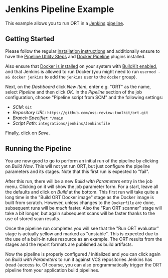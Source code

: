 # Jenkins Pipeline Example

This example allows you to run ORT in a [Jenkins](https://www.jenkins.io/)
[pipeline](https://www.jenkins.io/doc/book/pipeline/).

## Getting Started

Please follow the regular [installation instructions](https://www.jenkins.io/doc/book/installing/) and additionally
ensure to have the [Pipeline Utility Steps](https://plugins.jenkins.io/pipeline-utility-steps) and
[Docker Pipeline](https://plugins.jenkins.io/docker-workflow) plugins installed.

Also ensure that [Docker is installed](https://docs.docker.com/engine/install/) on your system with
[BuildKit enabled](https://docs.docker.com/develop/develop-images/build_enhancements/#to-enable-buildkit-builds), and
that Jenkins is allowed to run Docker (you might need to run `usermod -aG docker jenkins` to add the `jenkins` user to
the `docker` group).

Next, on the *Dashboard* click *New Item*, enter e.g. "ORT" as the name, select *Pipeline* and then click *OK*. In the
*Pipeline* section of the job configuration, choose "Pipeline script from SCM" and the following settings:

* *SCM*: `Git`
* *Repository URL*: `https://github.com/oss-review-toolkit/ort.git`
* *Branch Specifier*: `*/main`
* *Script Path*: `integrations/jenkins/Jenkinsfile`

Finally, click on *Save*.

## Running the Pipeline

You are now good to go to perform an initial run of the pipeline by clicking on *Build Now*. This will not yet run ORT,
but just configure the pipeline parameters and its stages. Note that this first run is expected to "fail".

After this run, there will be a new *Build with Parameters* entry in the job menu. Clicking on it will show the job
parameter form. For a start, leave all the defaults and click on *Build* at the bottom. This first run will take quite a
long time in the "Build ORT Docker image" stage as the Docker image is built from scratch. However, unless changes to
the `Dockerfile` are done, subsequent runs will be *much* faster. Also the "Run ORT scanner" stage will take a bit
longer, but again subsequent scans will be faster thanks to the use of stored scan results.

Once the pipeline run completes you will see that the "Run ORT evaluator" stage is actually yellow and marked as
"unstable". This is expected due to the use of a built-in rules resource as an example. The ORT results from the stages
and the report formats are published as build artifacts.

Now the pipeline is properly configured / initialized and you can click again on *Build with Parameters* to run it
against VCS repositories Jenkins has (read-)access to. Of course, you can also programmatically trigger the ORT pipeline
from your application build pipelines.
